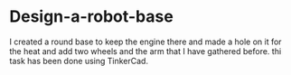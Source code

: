 # Design-a-robot-base

I created a round base to keep the engine there and made a hole on it for the heat and add two wheels and the arm that I have gathered before.
thi task has been done using TinkerCad. 
